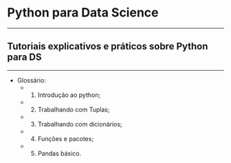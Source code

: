 # Python para Data Science
---
## Tutoriais explicativos e práticos sobre Python para DS
---

- Glossário:
  - 1. Introdução ao python;
  - 2. Trabalhando com Tuplas;
  - 3. Trabalhando com dicionários;
  - 4. Funções e pacotes;
  - 5. Pandas básico.


